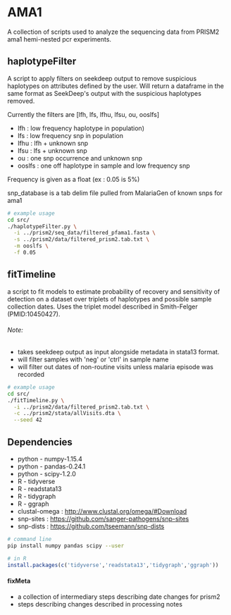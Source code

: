 # AMA1
A collection of scripts used to analyze the sequencing data from PRISM2 ama1 hemi-nested pcr experiments.

## haplotypeFilter
A script to apply filters on seekdeep output to remove suspicious haplotypes on
attributes defined by the user. Will return a dataframe in the same format as
SeekDeep's output with the suspicious haplotypes removed.

Currently the filters are [lfh, lfs, lfhu, lfsu, ou, ooslfs]
- lfh : low frequency haplotype in population)
- lfs : low frequency snp in population
- lfhu : lfh + unknown snp
- lfsu : lfs + unknown snp
- ou : one snp occurrence and unknown snp
- ooslfs : one off haplotype in sample and low frequency snp

Frequency is given as a float (ex : 0.05 is 5%)

snp_database is a tab delim file pulled from MalariaGen of known snps for ama1

```bash
# example usage
cd src/
./haplotypeFilter.py \
  -i ../prism2/seq_data/filtered_pfama1.fasta \
  -s ../prism2/data/filtered_prism2.tab.txt \
  -m ooslfs \
  -f 0.05
```

## fitTimeline
a script to fit models to estimate probability of recovery and sensitivity of detection on a dataset over triplets of haplotypes and possible sample collection dates. Uses the triplet model described in Smith-Felger (PMID:10450427).

###### Note:
- takes seekdeep output as input alongside metadata in stata13 format.
- will filter samples with 'neg' or 'ctrl' in sample name
- will filter out dates of non-routine visits unless malaria episode was recorded

```bash
# example usage
cd src/
./fitTimeline.py \
  -i ../prism2/data/filtered_prism2.tab.txt \
  -c ../prism2/stata/allVisits.dta \
  --seed 42
```



## Dependencies
- python - numpy-1.15.4
- python - pandas-0.24.1
- python - scipy-1.2.0
- R - tidyverse
- R - readstata13
- R - tidygraph
- R - ggraph
- clustal-omega : http://www.clustal.org/omega/#Download
- snp-sites : https://github.com/sanger-pathogens/snp-sites
- snp-dists : https://github.com/tseemann/snp-dists

```bash
# command line
pip install numpy pandas scipy --user
```
```R
# in R
install.packages(c('tidyverse','readstata13','tidygraph','ggraph'))
```

#### fixMeta
- a collection of intermediary steps describing date changes for prism2
- steps describing changes described in processing notes
